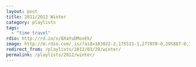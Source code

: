 ```yaml
---
layout: post
title: 2011/2012 Winter
category: playlists
tags:
  - "time travel"
rdio: http://rd.io/x/QXaYuDMoxEk/
image: http://m.rdio.com/_is/?aid=103022-2,175511-1,277070-0,295887-0,313640-4,421981-0,575650-0,575668-0,611823-0&w=600&h=600
redirect_from: /playlists/2012/03/20/winter/
permalink: /playlists/2012/winter/
---
```


